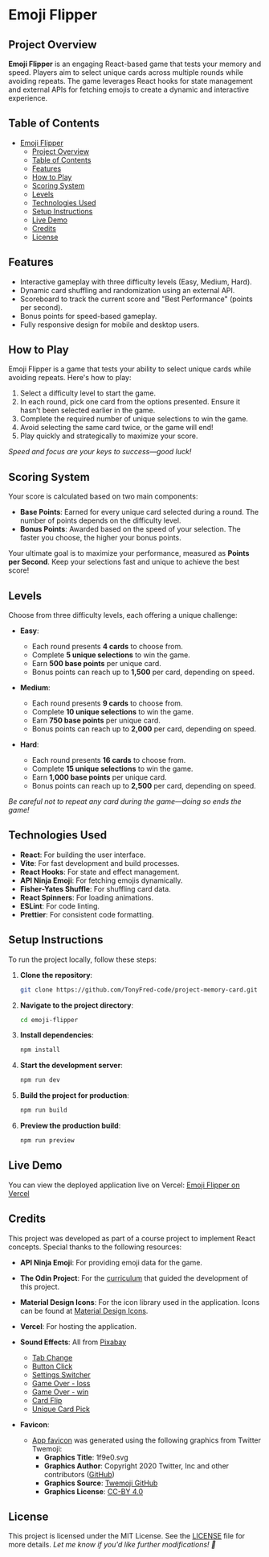 # Emoji Flipper

## Project Overview

**Emoji Flipper** is an engaging React-based game that tests your memory and speed. Players aim to select unique cards across multiple rounds while avoiding repeats. The game leverages React hooks for state management and external APIs for fetching emojis to create a dynamic and interactive experience.

## Table of Contents

- [Emoji Flipper](#emoji-flipper)
  - [Project Overview](#project-overview)
  - [Table of Contents](#table-of-contents)
  - [Features](#features)
  - [How to Play](#how-to-play)
  - [Scoring System](#scoring-system)
  - [Levels](#levels)
  - [Technologies Used](#technologies-used)
  - [Setup Instructions](#setup-instructions)
  - [Live Demo](#live-demo)
  - [Credits](#credits)
  - [License](#license)

## Features

- Interactive gameplay with three difficulty levels (Easy, Medium, Hard).
- Dynamic card shuffling and randomization using an external API.
- Scoreboard to track the current score and "Best Performance" (points per second).
- Bonus points for speed-based gameplay.
- Fully responsive design for mobile and desktop users.

## How to Play

Emoji Flipper is a game that tests your ability to select unique cards while avoiding repeats. Here's how to play:

1. Select a difficulty level to start the game.
2. In each round, pick one card from the options presented. Ensure it hasn’t been selected earlier in the game.
3. Complete the required number of unique selections to win the game.
4. Avoid selecting the same card twice, or the game will end!
5. Play quickly and strategically to maximize your score.

*Speed and focus are your keys to success—good luck!*

## Scoring System

Your score is calculated based on two main components:

- **Base Points**: Earned for every unique card selected during a round. The number of points depends on the difficulty level.
- **Bonus Points**: Awarded based on the speed of your selection. The faster you choose, the higher your bonus points.

Your ultimate goal is to maximize your performance, measured as **Points per Second**. Keep your selections fast and unique to achieve the best score!

## Levels

Choose from three difficulty levels, each offering a unique challenge:

- **Easy**:
  - Each round presents **4 cards** to choose from.
  - Complete **5 unique selections** to win the game.
  - Earn **500 base points** per unique card.
  - Bonus points can reach up to **1,500** per card, depending on speed.

- **Medium**:
  - Each round presents **9 cards** to choose from.
  - Complete **10 unique selections** to win the game.
  - Earn **750 base points** per unique card.
  - Bonus points can reach up to **2,000** per card, depending on speed.

- **Hard**:
  - Each round presents **16 cards** to choose from.
  - Complete **15 unique selections** to win the game.
  - Earn **1,000 base points** per unique card.
  - Bonus points can reach up to **2,500** per card, depending on speed.

*Be careful not to repeat any card during the game—doing so ends the game!*

## Technologies Used

- **React**: For building the user interface.
- **Vite**: For fast development and build processes.
- **React Hooks**: For state and effect management.
- **API Ninja Emoji**: For fetching emojis dynamically.
- **Fisher-Yates Shuffle**: For shuffling card data.
- **React Spinners**: For loading animations.
- **ESLint**: For code linting.
- **Prettier**: For consistent code formatting.

## Setup Instructions

To run the project locally, follow these steps:

1. **Clone the repository**:

   ```bash
   git clone https://github.com/TonyFred-code/project-memory-card.git
   ```

2. **Navigate to the project directory**:

   ```bash
   cd emoji-flipper
   ```

3. **Install dependencies**:

   ```bash
   npm install
   ```

4. **Start the development server**:

   ```bash
   npm run dev
   ```

5. **Build the project for production**:

   ```bash
   npm run build
   ```

6. **Preview the production build**:

   ```bash
   npm run preview
   ```

## Live Demo

You can view the deployed application live on Vercel: [Emoji Flipper on Vercel](https://top-project-memory-card.vercel.app/)

## Credits

This project was developed as part of a course project to implement React concepts. Special thanks to the following resources:

- **API Ninja Emoji**: For providing emoji data for the game.
- **The Odin Project**: For the [curriculum](https://www.theodinproject.com/lessons/node-path-react-new-memory-card) that guided the development of this project.
- **Material Design Icons**: For the icon library used in the application. Icons can be found at [Material Design Icons](https://pictogrammers.com/library/mdi/).
- **Vercel**: For hosting the application.
- **Sound Effects**: All from [Pixabay](https://pixabay.com//?utm_source=link-attribution&utm_medium=referral&utm_campaign=music)
  - [Tab Change](https://pixabay.com/sound-effects/pageturn-102978/)
  - [Button Click](https://pixabay.com/sound-effects/select-sound-121244/)
  - [Settings Switcher](https://pixabay.com/sound-effects/pop-sound-effect-197846/)
  - [Game Over - loss](https://pixabay.com/sound-effects/game-over-arcade-6435/)
  - [Game Over - win](https://pixabay.com/sound-effects/level-win-6416/)
  - [Card Flip](https://pixabay.com/sound-effects/flipcard-91468/)
  - [Unique Card Pick](https://pixabay.com/sound-effects/success-bell-6776/)

- **Favicon**:
  - [App favicon](https://favicon.io/emoji-favicons/) was generated using the following graphics from Twitter Twemoji:
    - **Graphics Title**: 1f9e0.svg
    - **Graphics Author**: Copyright 2020 Twitter, Inc and other contributors ([GitHub](https://github.com/twitter/twemoji))
    - **Graphics Source**: [Twemoji GitHub](https://github.com/twitter/twemoji/blob/master/assets/svg/1f9e0.svg)
    - **Graphics License**: [CC-BY 4.0](https://creativecommons.org/licenses/by/4.0/)

## License

This project is licensed under the MIT License. See the [LICENSE](./LICENSE) file for more details. *Let me know if you'd like further modifications! 🚀*
